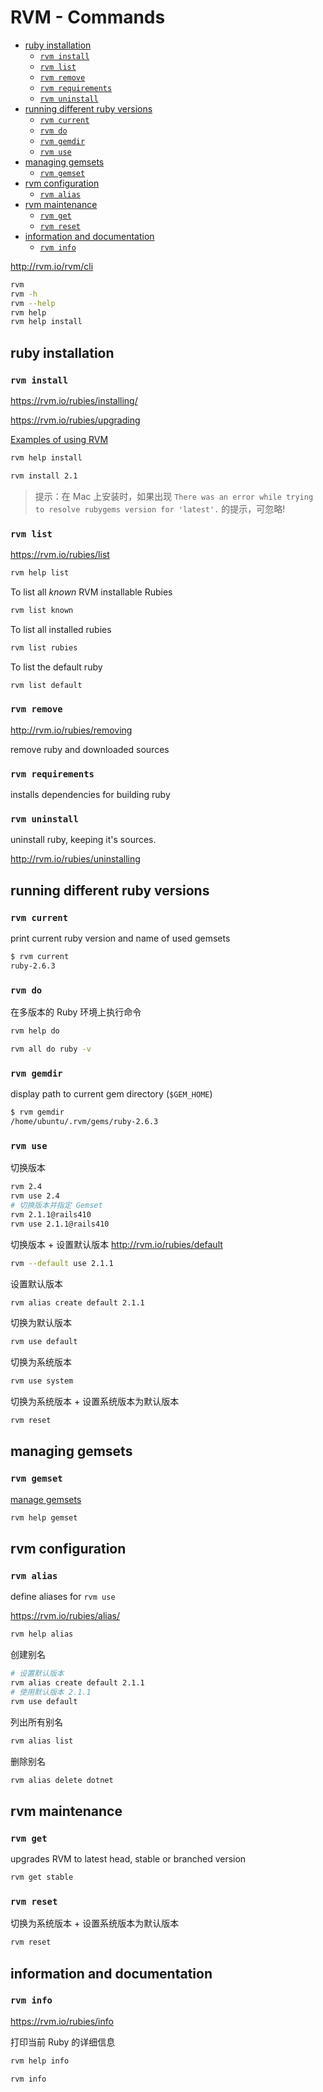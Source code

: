 <!-- omit in toc -->
# RVM - Commands

- [ruby installation](#ruby-installation)
  - [`rvm install`](#rvm-install)
  - [`rvm list`](#rvm-list)
  - [`rvm remove`](#rvm-remove)
  - [`rvm requirements`](#rvm-requirements)
  - [`rvm uninstall`](#rvm-uninstall)
- [running different ruby versions](#running-different-ruby-versions)
  - [`rvm current`](#rvm-current)
  - [`rvm do`](#rvm-do)
  - [`rvm gemdir`](#rvm-gemdir)
  - [`rvm use`](#rvm-use)
- [managing gemsets](#managing-gemsets)
  - [`rvm gemset`](#rvm-gemset)
- [rvm configuration](#rvm-configuration)
  - [`rvm alias`](#rvm-alias)
- [rvm maintenance](#rvm-maintenance)
  - [`rvm get`](#rvm-get)
  - [`rvm reset`](#rvm-reset)
- [information and documentation](#information-and-documentation)
  - [`rvm info`](#rvm-info)

<http://rvm.io/rvm/cli>

```bash
rvm
rvm -h
rvm --help
rvm help
rvm help install
```

## ruby installation

### `rvm install`

<https://rvm.io/rubies/installing/>

<https://rvm.io/rubies/upgrading>

[Examples of using RVM](http://rvm.io/workflow/examples)

```bash
rvm help install
```

```bash
rvm install 2.1
```

> 提示：在 Mac 上安装时，如果出现 `There was an error while trying to resolve rubygems version for 'latest'.` 的提示，可忽略!

### `rvm list`

<https://rvm.io/rubies/list>

```bash
rvm help list
```

To list all *known* RVM installable Rubies

```bash
rvm list known
```

To list all installed rubies

```bash
rvm list rubies
```

To list the default ruby

```bash
rvm list default
```

### `rvm remove`

<http://rvm.io/rubies/removing>

remove ruby and downloaded sources

### `rvm requirements`

installs dependencies for building ruby

### `rvm uninstall`

uninstall ruby, keeping it's sources.

<http://rvm.io/rubies/uninstalling>

## running different ruby versions

### `rvm current`

print current ruby version and name of used gemsets

```bash
$ rvm current
ruby-2.6.3
```

### `rvm do`

在多版本的 Ruby 环境上执行命令

```bash
rvm help do
```

```bash
rvm all do ruby -v
```

### `rvm gemdir`

display path to current gem directory (`$GEM_HOME`)

```bash
$ rvm gemdir
/home/ubuntu/.rvm/gems/ruby-2.6.3
```

### `rvm use`

切换版本

```bash
rvm 2.4
rvm use 2.4
# 切换版本并指定 Gemset
rvm 2.1.1@rails410
rvm use 2.1.1@rails410
```

切换版本 + 设置默认版本 <http://rvm.io/rubies/default>

```bash
rvm --default use 2.1.1
```

设置默认版本

```bash
rvm alias create default 2.1.1
```

切换为默认版本

```bash
rvm use default
```

切换为系统版本

```bash
rvm use system
```

切换为系统版本 + 设置系统版本为默认版本

```bash
rvm reset
```

## managing gemsets

### `rvm gemset`

[manage gemsets](#gemsets)

```bash
rvm help gemset
```

## rvm configuration

### `rvm alias`

define aliases for `rvm use`

<https://rvm.io/rubies/alias/>

```bash
rvm help alias
```

创建别名

```bash
# 设置默认版本
rvm alias create default 2.1.1
# 使用默认版本 2.1.1
rvm use default
```

列出所有别名

```bash
rvm alias list
```

删除别名

```bash
rvm alias delete dotnet
```

## rvm maintenance

### `rvm get`

upgrades RVM to latest head, stable or branched version

```bash
rvm get stable
```

### `rvm reset`

切换为系统版本 + 设置系统版本为默认版本

```bash
rvm reset
```

## information and documentation

### `rvm info`

<https://rvm.io/rubies/info>

打印当前 Ruby 的详细信息

```bash
rvm help info
```

```bash
rvm info
```
